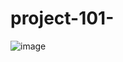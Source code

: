 # project-101-

![image](https://github.com/OphiliaFradarick/project-101-/assets/76613993/6263ff59-c7f0-4916-8ff6-6032abf5358a)
